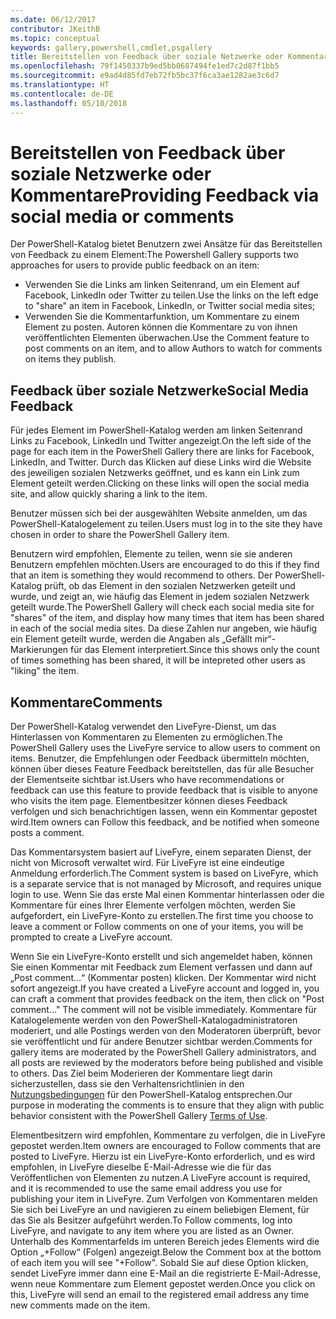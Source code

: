 ```yaml
---
ms.date: 06/12/2017
contributor: JKeithB
ms.topic: conceptual
keywords: gallery,powershell,cmdlet,psgallery
title: Bereitstellen von Feedback über soziale Netzwerke oder Kommentare
ms.openlocfilehash: 79f1450337b9ed5bb0687494fe1ed7c2d87f1bb5
ms.sourcegitcommit: e9ad4d85fd7eb72fb5bc37f6ca3ae1282ae3c6d7
ms.translationtype: HT
ms.contentlocale: de-DE
ms.lasthandoff: 05/10/2018
---
```

# <a name="providing-feedback-via-social-media-or-comments"></a><span data-ttu-id="8c124-103">Bereitstellen von Feedback über soziale Netzwerke oder Kommentare</span><span class="sxs-lookup"><span data-stu-id="8c124-103">Providing Feedback via social media or comments</span></span>

<span data-ttu-id="8c124-104">Der PowerShell-Katalog bietet Benutzern zwei Ansätze für das Bereitstellen von Feedback zu einem Element:</span><span class="sxs-lookup"><span data-stu-id="8c124-104">The Powershell Gallery supports two approaches for users to provide public feedback on an item:</span></span>

- <span data-ttu-id="8c124-105">Verwenden Sie die Links am linken Seitenrand, um ein Element auf Facebook, LinkedIn oder Twitter zu teilen.</span><span class="sxs-lookup"><span data-stu-id="8c124-105">Use the links on the left edge to "share" an item in Facebook, LinkedIn, or Twitter social media sites;</span></span>
- <span data-ttu-id="8c124-106">Verwenden Sie die Kommentarfunktion, um Kommentare zu einem Element zu posten. Autoren können die Kommentare zu von ihnen veröffentlichten Elementen überwachen.</span><span class="sxs-lookup"><span data-stu-id="8c124-106">Use the Comment feature to post comments on an item, and to allow Authors to watch for comments on items they publish.</span></span>

## <a name="social-media-feedback"></a><span data-ttu-id="8c124-107">Feedback über soziale Netzwerke</span><span class="sxs-lookup"><span data-stu-id="8c124-107">Social Media Feedback</span></span>

<span data-ttu-id="8c124-108">Für jedes Element im PowerShell-Katalog werden am linken Seitenrand Links zu Facebook, LinkedIn und Twitter angezeigt.</span><span class="sxs-lookup"><span data-stu-id="8c124-108">On the left side of the page for each item in the PowerShell Gallery there are links for Facebook, LinkedIn, and Twitter.</span></span>
<span data-ttu-id="8c124-109">Durch das Klicken auf diese Links wird die Website des jeweiligen sozialen Netzwerks geöffnet, und es kann ein Link zum Element geteilt werden.</span><span class="sxs-lookup"><span data-stu-id="8c124-109">Clicking on these links will open the social media site, and allow quickly sharing a link to the item.</span></span>

<span data-ttu-id="8c124-110">Benutzer müssen sich bei der ausgewählten Website anmelden, um das PowerShell-Katalogelement zu teilen.</span><span class="sxs-lookup"><span data-stu-id="8c124-110">Users must log in to the site they have chosen in order to share the PowerShell Gallery item.</span></span>

<span data-ttu-id="8c124-111">Benutzern wird empfohlen, Elemente zu teilen, wenn sie sie anderen Benutzern empfehlen möchten.</span><span class="sxs-lookup"><span data-stu-id="8c124-111">Users are encouraged to do this if they find that an item is something they would recommend to others.</span></span>
<span data-ttu-id="8c124-112">Der PowerShell-Katalog prüft, ob das Element in den sozialen Netzwerken geteilt und wurde, und zeigt an, wie häufig das Element in jedem sozialen Netzwerk geteilt wurde.</span><span class="sxs-lookup"><span data-stu-id="8c124-112">The PowerShell Gallery will check each social media site for "shares" of the item, and display how many times that item has been shared in each of the social media sites.</span></span>
<span data-ttu-id="8c124-113">Da diese Zahlen nur angeben, wie häufig ein Element geteilt wurde, werden die Angaben als „Gefällt mir“-Markierungen für das Element interpretiert.</span><span class="sxs-lookup"><span data-stu-id="8c124-113">Since this shows only the count of times something has been shared, it will be intepreted other users as "liking" the item.</span></span>


## <a name="comments"></a><span data-ttu-id="8c124-114">Kommentare</span><span class="sxs-lookup"><span data-stu-id="8c124-114">Comments</span></span>

<span data-ttu-id="8c124-115">Der PowerShell-Katalog verwendet den LiveFyre-Dienst, um das Hinterlassen von Kommentaren zu Elementen zu ermöglichen.</span><span class="sxs-lookup"><span data-stu-id="8c124-115">The PowerShell Gallery uses the LiveFyre service to allow users to comment on items.</span></span>
<span data-ttu-id="8c124-116">Benutzer, die Empfehlungen oder Feedback übermitteln möchten, können über dieses Feature Feedback bereitstellen, das für alle Besucher der Elementseite sichtbar ist.</span><span class="sxs-lookup"><span data-stu-id="8c124-116">Users who have recommendations or feedback can use this feature to provide feedback that is visible to anyone who visits the item page.</span></span>
<span data-ttu-id="8c124-117">Elementbesitzer können dieses Feedback verfolgen und sich benachrichtigen lassen, wenn ein Kommentar gepostet wird.</span><span class="sxs-lookup"><span data-stu-id="8c124-117">Item owners can Follow this feedback, and be notified when someone posts a comment.</span></span>

<span data-ttu-id="8c124-118">Das Kommentarsystem basiert auf LiveFyre, einem separaten Dienst, der nicht von Microsoft verwaltet wird. Für LiveFyre ist eine eindeutige Anmeldung erforderlich.</span><span class="sxs-lookup"><span data-stu-id="8c124-118">The Comment system is based on LiveFyre, which is a separate service that is not managed by Microsoft, and requires unique login to use.</span></span>
<span data-ttu-id="8c124-119">Wenn Sie das erste Mal einen Kommentar hinterlassen oder die Kommentare für eines Ihrer Elemente verfolgen möchten, werden Sie aufgefordert, ein LiveFyre-Konto zu erstellen.</span><span class="sxs-lookup"><span data-stu-id="8c124-119">The first time you choose to leave a comment or Follow comments on one of your items, you will be prompted to create a LiveFyre account.</span></span>

<span data-ttu-id="8c124-120">Wenn Sie ein LiveFyre-Konto erstellt und sich angemeldet haben, können Sie einen Kommentar mit Feedback zum Element verfassen und dann auf „Post comment...“ (Kommentar posten) klicken. Der Kommentar wird nicht sofort angezeigt.</span><span class="sxs-lookup"><span data-stu-id="8c124-120">If you have created a LiveFyre account and logged in, you can craft a comment that provides feedback on the item, then click on "Post comment..." The comment will not be visible immediately.</span></span>
<span data-ttu-id="8c124-121">Kommentare für Katalogelemente werden von den PowerShell-Katalogadministratoren moderiert, und alle Postings werden von den Moderatoren überprüft, bevor sie veröffentlicht und für andere Benutzer sichtbar werden.</span><span class="sxs-lookup"><span data-stu-id="8c124-121">Comments for gallery items are moderated by the PowerShell Gallery administrators, and all posts are reviewed by the moderators before being published and visible to others.</span></span>
<span data-ttu-id="8c124-122">Das Ziel beim Moderieren der Kommentare liegt darin sicherzustellen, dass sie den Verhaltensrichtlinien in den [Nutzungsbedingungen](https://www.powershellgallery.com/policies/Terms) für den PowerShell-Katalog entsprechen.</span><span class="sxs-lookup"><span data-stu-id="8c124-122">Our purpose in moderating the comments is to ensure that they align with public behavior consistent with the PowerShell Gallery [Terms of Use](https://www.powershellgallery.com/policies/Terms).</span></span>

<span data-ttu-id="8c124-123">Elementbesitzern wird empfohlen, Kommentare zu verfolgen, die in LiveFyre gepostet werden.</span><span class="sxs-lookup"><span data-stu-id="8c124-123">Item owners are encouraged to Follow comments that are posted to LiveFyre.</span></span>
<span data-ttu-id="8c124-124">Hierzu ist ein LiveFyre-Konto erforderlich, und es wird empfohlen, in LiveFyre dieselbe E-Mail-Adresse wie die für das Veröffentlichen von Elementen zu nutzen.</span><span class="sxs-lookup"><span data-stu-id="8c124-124">A LiveFyre account is required, and it is recommended to use the same email address you use for publishing your item in LiveFyre.</span></span>
<span data-ttu-id="8c124-125">Zum Verfolgen von Kommentaren melden Sie sich bei LiveFyre an und navigieren zu einem beliebigen Element, für das Sie als Besitzer aufgeführt werden.</span><span class="sxs-lookup"><span data-stu-id="8c124-125">To Follow comments, log into LiveFyre, and navigate to any item where you are listed as an Owner.</span></span>
<span data-ttu-id="8c124-126">Unterhalb des Kommentarfelds im unteren Bereich jedes Elements wird die Option „+Follow“ (Folgen) angezeigt.</span><span class="sxs-lookup"><span data-stu-id="8c124-126">Below the Comment box at the bottom of each item you will see "+Follow".</span></span>
<span data-ttu-id="8c124-127">Sobald Sie auf diese Option klicken, sendet LiveFyre immer dann eine E-Mail an die registrierte E-Mail-Adresse, wenn neue Kommentare zum Element gepostet werden.</span><span class="sxs-lookup"><span data-stu-id="8c124-127">Once you click on this, LiveFyre will send an email to the registered email address any time new comments made on the item.</span></span>